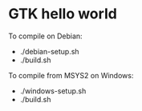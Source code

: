 # GTK hello world

To compile on Debian:
- ./debian-setup.sh
- ./build.sh

To compile from MSYS2 on Windows:
- ./windows-setup.sh
- ./build.sh
